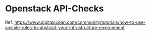 # Openstack API-Checks

Ref: https://www.digitalocean.com/community/tutorials/how-to-use-ansible-roles-to-abstract-your-infrastructure-environment
